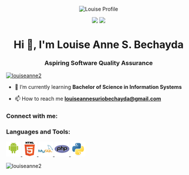 <p align="center">
  <img src="https://github.com/louiseanne2/louiseanne2/blob/main/porpol.png?raw=true" alt="Louise Profile" width="600" />
</p>

<p align="center">
  <img src="https://github-readme-stats.vercel.app/api?username=louiseanne2&show_icons=true&theme=radical&count_private=true&hide_border=true" />
  <img src="https://github-readme-streak-stats.herokuapp.com/?user=louiseanne2&theme=radical&hide_border=true" />
</p>


<h1 align="center">Hi 👋, I'm Louise Anne S. Bechayda</h1>
<h3 align="center">Aspiring Software Quality Assurance</h3>

<p align="left"> <a href="https://github.com/ryo-ma/github-profile-trophy"><img src="https://github-profile-trophy.vercel.app/?username=louiseanne2" alt="louiseanne2" /></a> </p>

- 🌱 I’m currently learning **Bachelor of Science in Information Systems**

- 📫 How to reach me **louiseannesuriobechayda@gmail.com**
  

<h3 align="left">Connect with me:</h3>
<p align="left">
</p>

<h3 align="left">Languages and Tools:</h3>
<p align="left"> <a href="https://developer.android.com" target="_blank" rel="noreferrer"> <img src="https://raw.githubusercontent.com/devicons/devicon/master/icons/android/android-original-wordmark.svg" alt="android" width="40" height="40"/> </a> <a href="https://www.w3.org/html/" target="_blank" rel="noreferrer"> <img src="https://raw.githubusercontent.com/devicons/devicon/master/icons/html5/html5-original-wordmark.svg" alt="html5" width="40" height="40"/> </a> <a href="https://www.mysql.com/" target="_blank" rel="noreferrer"> <img src="https://raw.githubusercontent.com/devicons/devicon/master/icons/mysql/mysql-original-wordmark.svg" alt="mysql" width="40" height="40"/> </a> <a href="https://www.php.net" target="_blank" rel="noreferrer"> <img src="https://raw.githubusercontent.com/devicons/devicon/master/icons/php/php-original.svg" alt="php" width="40" height="40"/> </a> <a href="https://www.python.org" target="_blank" rel="noreferrer"> <img src="https://raw.githubusercontent.com/devicons/devicon/master/icons/python/python-original.svg" alt="python" width="40" height="40"/> </a> </p>

<p><img align="center" src="https://github-readme-stats.vercel.app/api/top-langs?username=louiseanne2&show_icons=true&locale=en&layout=compact" alt="louiseanne2" /></p>
